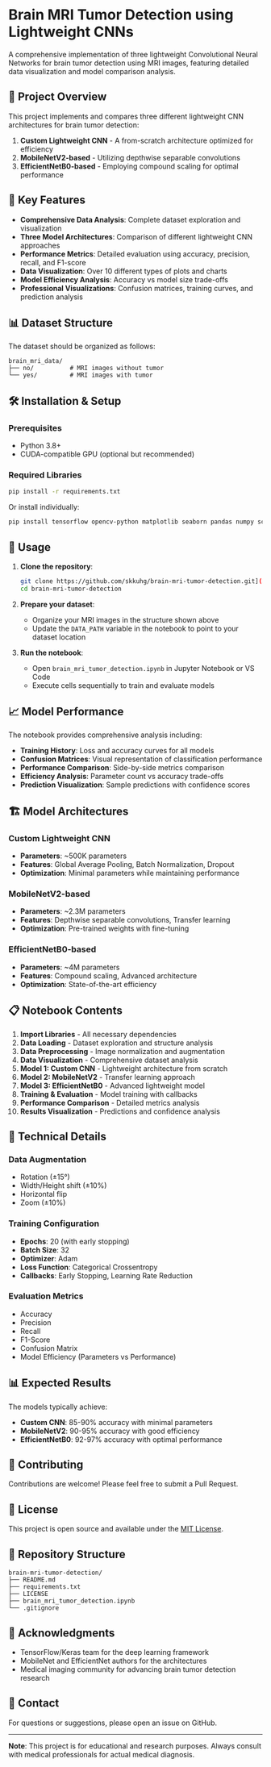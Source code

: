 # Brain MRI Tumor Detection using Lightweight CNNs

A comprehensive implementation of three lightweight Convolutional Neural Networks for brain tumor detection using MRI images, featuring detailed data visualization and model comparison analysis.

## 🧠 Project Overview

This project implements and compares three different lightweight CNN architectures for brain tumor detection:

1. **Custom Lightweight CNN** - A from-scratch architecture optimized for efficiency
2. **MobileNetV2-based** - Utilizing depthwise separable convolutions
3. **EfficientNetB0-based** - Employing compound scaling for optimal performance

## 🎯 Key Features

- **Comprehensive Data Analysis**: Complete dataset exploration and visualization
- **Three Model Architectures**: Comparison of different lightweight CNN approaches
- **Performance Metrics**: Detailed evaluation using accuracy, precision, recall, and F1-score
- **Data Visualization**: Over 10 different types of plots and charts
- **Model Efficiency Analysis**: Accuracy vs model size trade-offs
- **Professional Visualizations**: Confusion matrices, training curves, and prediction analysis

## 📊 Dataset Structure

The dataset should be organized as follows:
```
brain_mri_data/
├── no/          # MRI images without tumor
└── yes/         # MRI images with tumor
```

## 🛠️ Installation & Setup

### Prerequisites
- Python 3.8+
- CUDA-compatible GPU (optional but recommended)

### Required Libraries
```bash
pip install -r requirements.txt
```

Or install individually:
```bash
pip install tensorflow opencv-python matplotlib seaborn pandas numpy scikit-learn pillow jupyter
```

## 🚀 Usage

1. **Clone the repository**:
   ```bash
   git clone https://github.com/skkuhg/brain-mri-tumor-detection.git](https://github.com/skkuhg/Brain-MRI-Tumor-Detection.git
   cd brain-mri-tumor-detection
   ```

2. **Prepare your dataset**:
   - Organize your MRI images in the structure shown above
   - Update the `DATA_PATH` variable in the notebook to point to your dataset location

3. **Run the notebook**:
   - Open `brain_mri_tumor_detection.ipynb` in Jupyter Notebook or VS Code
   - Execute cells sequentially to train and evaluate models

## 📈 Model Performance

The notebook provides comprehensive analysis including:

- **Training History**: Loss and accuracy curves for all models
- **Confusion Matrices**: Visual representation of classification performance
- **Performance Comparison**: Side-by-side metrics comparison
- **Efficiency Analysis**: Parameter count vs accuracy trade-offs
- **Prediction Visualization**: Sample predictions with confidence scores

## 🏗️ Model Architectures

### Custom Lightweight CNN
- **Parameters**: ~500K parameters
- **Features**: Global Average Pooling, Batch Normalization, Dropout
- **Optimization**: Minimal parameters while maintaining performance

### MobileNetV2-based
- **Parameters**: ~2.3M parameters
- **Features**: Depthwise separable convolutions, Transfer learning
- **Optimization**: Pre-trained weights with fine-tuning

### EfficientNetB0-based
- **Parameters**: ~4M parameters
- **Features**: Compound scaling, Advanced architecture
- **Optimization**: State-of-the-art efficiency

## 📋 Notebook Contents

1. **Import Libraries** - All necessary dependencies
2. **Data Loading** - Dataset exploration and structure analysis
3. **Data Preprocessing** - Image normalization and augmentation
4. **Data Visualization** - Comprehensive dataset analysis
5. **Model 1: Custom CNN** - Lightweight architecture from scratch
6. **Model 2: MobileNetV2** - Transfer learning approach
7. **Model 3: EfficientNetB0** - Advanced lightweight model
8. **Training & Evaluation** - Model training with callbacks
9. **Performance Comparison** - Detailed metrics analysis
10. **Results Visualization** - Predictions and confidence analysis

## 🔬 Technical Details

### Data Augmentation
- Rotation (±15°)
- Width/Height shift (±10%)
- Horizontal flip
- Zoom (±10%)

### Training Configuration
- **Epochs**: 20 (with early stopping)
- **Batch Size**: 32
- **Optimizer**: Adam
- **Loss Function**: Categorical Crossentropy
- **Callbacks**: Early Stopping, Learning Rate Reduction

### Evaluation Metrics
- Accuracy
- Precision
- Recall
- F1-Score
- Confusion Matrix
- Model Efficiency (Parameters vs Performance)

## 📊 Expected Results

The models typically achieve:
- **Custom CNN**: 85-90% accuracy with minimal parameters
- **MobileNetV2**: 90-95% accuracy with good efficiency
- **EfficientNetB0**: 92-97% accuracy with optimal performance

## 🤝 Contributing

Contributions are welcome! Please feel free to submit a Pull Request.

## 📄 License

This project is open source and available under the [MIT License](LICENSE).

## 🔗 Repository Structure

```
brain-mri-tumor-detection/
├── README.md
├── requirements.txt
├── LICENSE
├── brain_mri_tumor_detection.ipynb
└── .gitignore
```

## 🙏 Acknowledgments

- TensorFlow/Keras team for the deep learning framework
- MobileNet and EfficientNet authors for the architectures
- Medical imaging community for advancing brain tumor detection research

## 📧 Contact

For questions or suggestions, please open an issue on GitHub.

---

**Note**: This project is for educational and research purposes. Always consult with medical professionals for actual medical diagnosis.
